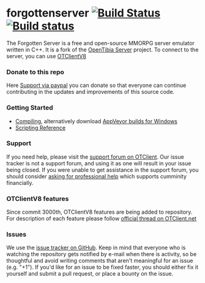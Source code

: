 forgottenserver [![Build Status](https://travis-ci.org/otland/forgottenserver.svg?branch=master)](https://travis-ci.org/otland/forgottenserver "Travis CI status") [![Build status](https://ci.appveyor.com/api/projects/status/599x38f3a0luessl?svg=true)](https://ci.appveyor.com/project/otland/forgottenserver "Download builds for Windows")
===============

The Forgotten Server is a free and open-source MMORPG server emulator written in C++. It is a fork of the [OpenTibia Server](https://github.com/otland/theforgottenserver) project. To connect to the server, you can use [OTClientV8](https://github.com/OTCv8/otclientv8)

### Donate to this repo
Here [Support via paypal](https://tiny.cc/donate-dev) you can donate so that everyone can continue contributing in the updates and improvements of this source code.


### Getting Started

* [Compiling](https://github.com/otland/forgottenserver/wiki/Compiling), alternatively download [AppVeyor builds for Windows](https://ci.appveyor.com/project/otland/forgottenserver)
* [Scripting Reference](https://github.com/otland/forgottenserver/wiki/Script-Interface)

### Support

If you need help, please visit the [support forum on OTClient](http://otclient.net/forumdisplay.php?fid=4). Our issue tracker is not a support forum, and using it as one will result in your issue being closed. If you were unable to get assistance in the support forum, you should consider [asking for professional help](http://otclient.net/forumdisplay.php?fid=29) which supports cumminity financially.

### OTClientV8 features

Since commit 3000th, OTClientV8 features are being added to repository. For description of each feature please follow [official thread on OTClient.net](http://otclient.net/showthread.php?tid=303)

### Issues

We use the [issue tracker on GitHub](https://github.com/Corlyone/forgottenserver-otclientv8/issues). Keep in mind that everyone who is watching the repository gets notified by e-mail when there is activity, so be thoughtful and avoid writing comments that aren't meaningful for an issue (e.g. "+1"). If you'd like for an issue to be fixed faster, you should either fix it yourself and submit a pull request, or place a bounty on the issue.
